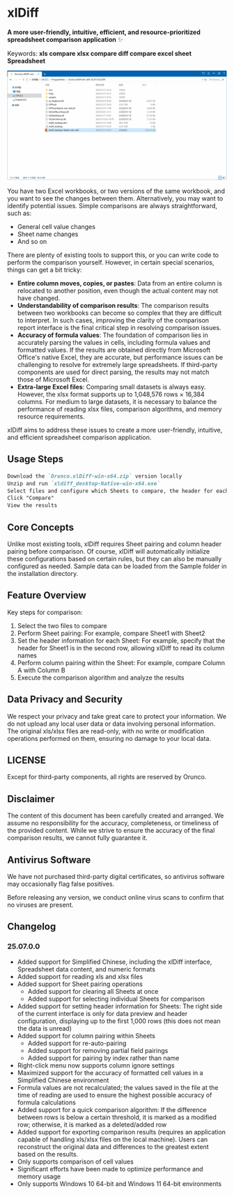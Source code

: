 # xlDiff

**A more user-friendly, intuitive, efficient, and resource-prioritized spreadsheet comparison application** ✨

Keywords: **xls compare xlsx compare diff compare excel sheet Spreadsheet**

![Preview](https://github.com/orunco/xldiff-release/blob/main/preview.gif)

You have two Excel workbooks, or two versions of the same workbook, and you want to see the changes between them. Alternatively, you may want to identify potential issues. Simple comparisons are always straightforward, such as:

- General cell value changes
- Sheet name changes
- And so on

There are plenty of existing tools to support this, or you can write code to perform the comparison yourself. However, in certain special scenarios, things can get a bit tricky:

- **Entire column moves, copies, or pastes**: Data from an entire column is relocated to another position, even though the actual content may not have changed.
- **Understandability of comparison results**: The comparison results between two workbooks can become so complex that they are difficult to interpret. In such cases, improving the clarity of the comparison report interface is the final critical step in resolving comparison issues.
- **Accuracy of formula values**: The foundation of comparison lies in accurately parsing the values in cells, including formula values and formatted values. If the results are obtained directly from Microsoft Office's native Excel, they are accurate, but performance issues can be challenging to resolve for extremely large spreadsheets. If third-party components are used for direct parsing, the results may not match those of Microsoft Excel.
- **Extra-large Excel files**: Comparing small datasets is always easy. However, the xlsx format supports up to 1,048,576 rows × 16,384 columns. For medium to large datasets, it is necessary to balance the performance of reading xlsx files, comparison algorithms, and memory resource requirements.

xlDiff aims to address these issues to create a more user-friendly, intuitive, and efficient spreadsheet comparison application.

## Usage Steps

```markdown
Download the `Orunco.xlDiff-win-x64.zip` version locally
Unzip and run `xldiff_desktop-Native-win-x64.exe`
Select files and configure which Sheets to compare, the header for each Sheet, and which fields to compare
Click "Compare"
View the results
```

## Core Concepts

Unlike most existing tools, xlDiff requires Sheet pairing and column header pairing before comparison. Of course, xlDiff will automatically initialize these configurations based on certain rules, but they can also be manually configured as needed. Sample data can be loaded from the Sample folder in the installation directory.

## Feature Overview

Key steps for comparison:

1. Select the two files to compare
2. Perform Sheet pairing: For example, compare Sheet1 with Sheet2
3. Set the header information for each Sheet: For example, specify that the header for Sheet1 is in the second row, allowing xlDiff to read its column names
4. Perform column pairing within the Sheet: For example, compare Column A with Column B
5. Execute the comparison algorithm and analyze the results

## Data Privacy and Security

We respect your privacy and take great care to protect your information. We do not upload any local user data or data involving personal information. The original xls/xlsx files are read-only, with no write or modification operations performed on them, ensuring no damage to your local data.

## LICENSE

Except for third-party components, all rights are reserved by Orunco.

## Disclaimer

The content of this document has been carefully created and arranged. We assume no responsibility for the accuracy, completeness, or timeliness of the provided content. While we strive to ensure the accuracy of the final comparison results, we cannot fully guarantee it.

## Antivirus Software

We have not purchased third-party digital certificates, so antivirus software may occasionally flag false positives.

Before releasing any version, we conduct online virus scans to confirm that no viruses are present.

## Changelog
### 25.07.0.0

- Added support for Simplified Chinese, including the xlDiff interface, Spreadsheet data content, and numeric formats
- Added support for reading xls and xlsx files
- Added support for Sheet pairing operations
  - Added support for clearing all Sheets at once
  - Added support for selecting individual Sheets for comparison
- Added support for setting header information for Sheets: The right side of the current interface is only for data preview and header configuration, displaying up to the first 1,000 rows (this does not mean the data is unread)
- Added support for column pairing within Sheets
  - Added support for re-auto-pairing
  - Added support for removing partial field pairings
  - Added support for pairing by index rather than name
- Right-click menu now supports column ignore settings
- Maximized support for the accuracy of formatted cell values in a Simplified Chinese environment
- Formula values are not recalculated; the values saved in the file at the time of reading are used to ensure the highest possible accuracy of formula calculations
- Added support for a quick comparison algorithm: If the difference between rows is below a certain threshold, it is marked as a modified row; otherwise, it is marked as a deleted/added row
- Added support for exporting comparison results (requires an application capable of handling xls/xlsx files on the local machine). Users can reconstruct the original data and differences to the greatest extent based on the results.
- Only supports comparison of cell values
- Significant efforts have been made to optimize performance and memory usage
- Only supports Windows 10 64-bit and Windows 11 64-bit environments